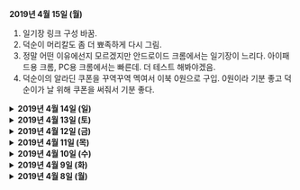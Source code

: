 <b>2019년 4월 15일 (월)</b>
<ol>
  <li>일기장 링크 구성 바꿈.</li>
  <li>덕순이 머리칼도 좀 더 뾰족하게 다시 그림.</li>
  <li>정말 어떤 이유에선지 모르겠지만 안드로이드 크롬에서는 일기장이 느리다. 아이패드용 크롬, PC용 크롬에서는 빠른데. 더 테스트 해봐야겠음.</li>
  <li>덕순이의 알라딘 쿠폰을 꾸역꾸역 멕여서 이북 0원으로 구입. 0원이라 기분 좋고 덕순이가 날 위해 쿠폰을 써줘서 기분 좋다.</li>
</ol>

<details>
  <summary><b>2019년 4월 14일 (일)</b></summary>
  <ol>
    <li>어제 읽은 📖책은 A Mango-Shaped Space. '미아'라는 평범한 미국 10대 소녀의 이야기인데, 부모와 남매와 친구와 😸고양이와 생활하면서 겪는 다양한 이야기를 다룬다. 미아의 한 가지 평범하지 않은 점은 공감각을 (共感覚, Synesthesia) 가졌다는 것인데, 공감각은 (나도 소설을 읽기 전엔 이런 현상이 있는지도 몰랐다) 말 그대로 감각이 서로 함께 한다는 뜻 (예를 들어 👂청각과 👁시각 신경이 서로 연결되어있는 경우). 미아의 경우 숫자나 글자를 보면 각 글자마다 색깔이 입혀져있고, 소리를 들으면 눈 앞에 도형이 아른거리고, 가족이 키우는 고양이가 지나간 자리엔 🥭망고 색깔의 잔상이 남아있다. 딱히 병이 아니라 (물론 미아 주변에서는 병이라고 보는 사람도 있지만) 그저 세상을 다른 식으로 보는 것이기 때문에 이야기는 가볍고 밝은 분위기. 평화롭게 읽기 좋았음.</li>
    <li>🎵음악을 인터넷으로 들을 땐 유튜브 뮤직이면 충분한데, 폰으로 들을 땐 데이터 사용 없이 들을 수 있는 mp3 파일을 몇 개 저장해 놓고 있다. 문제는 구글 뮤직 앱이 디렉토리 검색을 제대로 못하는 지 분명 파일이 있는데도 목록에 안 보일 때가 있고, 디자인도 세계 최악으로 👎구리다. 덤으로 팟캐스트 mp3 파일도 음악으로 인식해, 블랙팬서 엔딩곡이 끝나고 다음 트랙으로 플스 팟캐스트가 재생되는 사태가 벌어진다. 마침 책도 다 읽었겠다, 수술을 해보자🔪. 폰에 있는 음악 파일 다 끄집어내서 📁폴더 구조 통일하고, 📄파일명 형식도 통일하고, 태그도 제목과 아티스트 부분만 남기고 다 지우고, 앨범아트도 사실 음악 듣는 데에는 아무 도움 안 되기 때문에 전부 삭제. 더 이상 안 듣는 노래도 다 삭제. 이제야 좀 깔끔해졌지만, 구글 뮤직 앱 디자인이 구린 건 바꿀 수 없으니 새 음악 앱을 찾아 헤맨 결과, Pulsar라는 💎보물을 발견. 초심플 디자인 + 광고 없음 + 무료라는 강력한 3박자를 가진 앱이라 당장 설치. 파일 인식률도 좋고 UI 커스터마이징도 된다 (색깔 바꾸기는 물론 안 쓰는 탭 숨기기도 됨). 특정 폴더 제외하기 기능도 있다 (팟캐스트 폴더를 제외하면 된다!). 뿌듯한 툐요일 작업이었다.</li>
  </ol>
</details>

<details>
  <summary><b>2019년 4월 13일 (토)</b></summary>
  <p>
    한국에 계신 어머니의 스마트폰에 뭔가 쓸데없는 앱이 너무 많이 깔려있는데 어떻게 지우는 지 잘 모르시길래 원격으로 관리해드렸다. AnyDesk라는 프로그램을 쓰니 내 맥북에서 어머니 스마트폰을 원격으로 조작할 수 있음. 매우 편리해서 눈물이 나올지경. 무료에다가 사용시간 제한도 없음. 광고도 없음. 깔끔 그 자체.
  </p>
</details>

<details>
  <summary><b>2019년 4월 12일 (금)</b></summary>
  <p>
    IT업계 일하면서 느끼는 점은, IT가 발전하면 할수록 IT와 단절된 시간을 확실히 확보해놓아야 한다. 24시간 IT기기 붙잡고 사는 건 그냥 중독이고, 오히려 적게 쓰더라도 그 IT기기와 콘텐츠가 내 생활습관과 두뇌에 어떤 영향을 미치는 지 확실히 이해하고 컨트롤하는 게 중요하다고 생각한다. 안 그러면 나이 들어서 팝콘뇌로 살아야하는데 아무리 생각해도 21세기 후반부는 팝콘뇌를 가진 사람이 건강하게 살아가기엔 무지 힘든 사회이지 않을까 싶음.
  </p>
</details>

<details>
  <summary><b>2019년 4월 11일 (목)</b></summary>
  <p>
    인터넷이 고쳐지기까지의 여정을 기록해본다. 이것도 시간 지나면 추억이니.
<table>
  <thead>
    <tr>
      <th> </th>
      <th>나/덕순이</th>
      <th> </th>
      <th>인터넷 서비스 고객센터</th>
      <th> </th>
    </tr>
  </thead>
  <tbody>
    <tr>
      <td>3/24</td>
      <td>인터넷이 느리다고 이메일 보냄</td>
      <td>&lt;=&gt;</td>
      <td>자동응답 메일</td>
      <td> </td>
    </tr>
    <tr>
      <td> </td>
      <td>저녁 때 전화함</td>
      <td>&lt;=&gt;</td>
      <td>“기술팀이 모두 퇴근했으니 내일 다시 전화해주세요”</td>
      <td> </td>
    </tr>
    <tr>
      <td>3/25</td>
      <td>고객센터로 전화</td>
      <td>&lt;=&gt;</td>
      <td>여러가지 시도해봤지만 속도는 그대로. 기술팀 내부에서 작업 후 답변 메일주기로 함. 고객상담원이 K팝 팬이었고 자기소개를 한국어로 할 수 있었음.</td>
      <td> </td>
    </tr>
    <tr>
      <td>3/26</td>
      <td> </td>
      <td> </td>
      <td> </td>
      <td> </td>
    </tr>
    <tr>
      <td>3/27</td>
      <td>인터넷 회선 관리회사의 기사를 파견해야한다는 메일을 받았다. 내일 오기로 함.</td>
      <td> </td>
      <td> </td>
      <td> </td>
    </tr>
    <tr>
      <td>3/28</td>
      <td>“인터넷 기사님, 초인종 여기 누르세요”라는 메모를 건물 입구에 붙여놓은 후, 집에서 일하면서 대기했지만 기사님은 오지 않았다. (첫번째)</td>
      <td> </td>
      <td> </td>
      <td> </td>
    </tr>
    <tr>
      <td> </td>
      <td>기사님이 오지 않았다고 전화</td>
      <td>&lt;=&gt;</td>
      <td>“새 예약을 잡아야겠네요”</td>
      <td> </td>
    </tr>
    <tr>
      <td>3/29</td>
      <td> </td>
      <td> </td>
      <td> </td>
      <td> </td>
    </tr>
    <tr>
      <td>3/30</td>
      <td>다른 인터넷 회사로 옮길까 생각해봤지만 12월까지 계약되어있는 상태고 옮겨봤자 회선 관리회사는 똑같기 때문에 단념.</td>
      <td> </td>
      <td> </td>
      <td> </td>
    </tr>
    <tr>
      <td>3/31</td>
      <td>유튜브 영상을 144p 화질로 보고있다. 이목구비가 다 일그러져있지만 어떻게든 적응해서 본다.</td>
      <td> </td>
      <td> </td>
      <td> </td>
    </tr>
    <tr>
      <td>4/1</td>
      <td>집에서 일하면서 대기했지만 기사님은 오지 않았다. (두번째) 건물 초인종에서 내 이름을 찾지 못한 것일까? 아니면 아예 안 온건가? 그들은 왜 오지 않으면 오지 않는다고 문자나 전화를 해주지 않는 것일까?</td>
      <td> </td>
      <td> </td>
      <td> </td>
    </tr>
    <tr>
      <td> </td>
      <td>기사님이 오지 않았다고 전화</td>
      <td>&lt;=&gt;</td>
      <td>“새 예약을 잡아야겠네요”</td>
      <td> </td>
    </tr>
    <tr>
      <td>4/2</td>
      <td>집에서 일하면서 대기했지만 기사님은 오지 않았다. (세번째)</td>
      <td> </td>
      <td> </td>
      <td> </td>
    </tr>
    <tr>
      <td> </td>
      <td>기사님이 오지 않았다고 전화</td>
      <td>&lt;=&gt;</td>
      <td>“새 예약을 잡아야겠네요”</td>
      <td> </td>
    </tr>
    <tr>
      <td>4/3</td>
      <td> </td>
      <td> </td>
      <td> </td>
      <td> </td>
    </tr>
    <tr>
      <td>4/4</td>
      <td>집에서 일하면서 대기했지만 기사님은 오지 않았다. (네번째) 건물 입구에 큼지막하게 “기사님!! 이쪽으로 들어오시면 됩니다” 안내 메모를 붙여놨건만 허탕이었다. 저녁 때 장보러 나가면서 조용히 메모를 뜯어냈다.</td>
      <td> </td>
      <td> </td>
      <td> </td>
    </tr>
    <tr>
      <td> </td>
      <td>기사님이 오지 않았다고 전화</td>
      <td>&lt;=&gt;</td>
      <td>“새 예약을 잡아야겠네요”</td>
      <td> </td>
    </tr>
    <tr>
      <td>4/5</td>
      <td>집에서 일하면서 대기했지만 기사님은 오지 않았다. (다섯번째) 인터넷 기사가 실제로 존재하긴 하는 것일까?</td>
      <td> </td>
      <td> </td>
      <td> </td>
    </tr>
    <tr>
      <td> </td>
      <td>기사님이 오지 않았다고 전화</td>
      <td>&lt;=&gt;</td>
      <td>(금요일이라 그런지) 월요일에 답변주겠다고 함.</td>
      <td> </td>
    </tr>
    <tr>
      <td>4/6</td>
      <td>검색해보니 나와 같은 경우가 꽤 있다는 걸 알았다. 1개 회사가 회선 관리를 독점하니 기술자가 부족하지만 부족한대로 그냥저냥 작업하는 듯.</td>
      <td> </td>
      <td> </td>
      <td> </td>
    </tr>
    <tr>
      <td>4/7</td>
      <td> </td>
      <td> </td>
      <td> </td>
      <td> </td>
    </tr>
    <tr>
      <td>4/8</td>
      <td>‘아마 또 새 예약을 잡아야하겠지?’라는 생각을 하며 전화</td>
      <td>=&gt;</td>
      <td>“이렇게까지 안 올리가 없을텐데요… 회선 관리회사와 확인해볼게요”</td>
      <td> </td>
    </tr>
    <tr>
      <td> </td>
      <td>(원격으로 고쳤다고 말이라도 해주지…)</td>
      <td>&lt;=</td>
      <td>“회선 관리회사와 확인해보니 원격으로 고쳤다고 하네요. 새 라우터로 교환하면 아마 속도가 살아날 거예요. 라우터 바로 발송해드릴게요”</td>
      <td> </td>
    </tr>
    <tr>
      <td> </td>
      <td>“그럼 바로 라우터 발송해주세요. 기다리겠습니다”</td>
      <td>&lt;=&gt;</td>
      <td>“2~3일내로 도착할거에요”</td>
      <td> </td>
    </tr>
    <tr>
      <td>4/9</td>
      <td>라우터 도착. 하루만에 오니 약간 놀랐다. 칼퇴 후 라우터를 교체하니… 인터넷 속도가 살아났다! 기뻐서 속도테스트를 계속 해본다. 독일 서비스에 대해 불평하면서 즐겁게 저녁을 먹었다.</td>
      <td> </td>
      <td> </td>
      <td> </td>
    </tr>
  </tbody>
</table>

  </p>
</details>

<details>
  <summary><b>2019년 4월 10일 (수)</b></summary>
  <ol>
    <li>인터넷이 잘 된다... 드디어 고쳤다. 결국 모뎀을 새 걸로 바꿨는데 바꾸니 잘 된다. 400kbits 에서 10mpbs 를 체험하니 중학교 때의 하나로통신을 처음 썼을 때의 추억이 살아났다. 인터넷 회사에 대한 분노가 모두 사그라들고 다시 평화로운 일상으로 돌아간다.</li>
    <li>무선 이어폰이 너무 마음에 들어서 헤드폰은 팔아버리기로. 반값에 내놓았는데 아침에 바로 문자가 와서 토요일 오전에 만나 직거래하기로 했다. 사는 사람이 토요일까지 변심하지 않는다면 말이지만.</li>
  </ol>
</details>

<details>
  <summary><b>2019년 4월 9일 (화)</b></summary>
  <p>
    무선 이어폰을 샀다. 헤드폰은 음질은 (특히 베이스) 좋지만 오래 끼면 머리가 아프고 (내가 머리가 큰 것도 한 목하지 싶다), 더운 날엔 헤드폰 쿠션부분에 땀이 차서 별로 위생적이지 않다. 애플의 에어팟 이어폰을 사고 싶었지만 가격이 20만원 가까이하기 때문에 논외고, 여러 검색을 해보니 2만원짜리 MPOW 무선 이어폰이 좋아보여서 구입. 결과는 대만족. 애플의 고급스러움은 없지만 20만원은 너무했다.
  </p>
</details>

<details><summary><b>2019년 4월 8일 (월)</b></summary>
  <p>
    어제 읽은 책은 '82년생 김지영': 예전부터 읽고 싶긴 했는데, 왠지 책으로 읽고 싶어서 어떻게 구하지 하고 있다가, 덕순이가 베를린 내 중고거래로 구해줬다. 독일에서 한국 중고책 거래라니 신기함. 책은 평범한 한국 여자의 이야기라 공감되는 부분도 있는 반면, 나에겐 전혀 상관없는 평범함도 있었기 때문에 새로 알게되는 것도 많았다. 남성으로 사는 것이 사회적으로 어드밴티지가 있다는 것을 인지하고 (나는 군대에 가는 것도 어드밴티지라고 생각한다) 함께 일하는 여성들에게 과하지 않은 배려만 더하면 장기적으로 나에게 이득일 것이라고 생각한다.
  </p>
</details>
